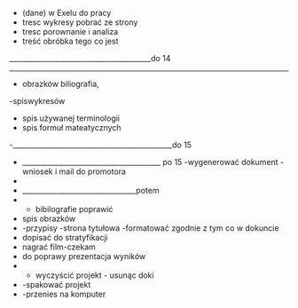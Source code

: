



- (dane) w Exelu do pracy
- tresc wykresy pobrać ze strony 
- tresc porownanie i analiza
- treść  obróbka tego co jest

________________________________________do 14

_____________

- obrazków biliografia,

 -spiswykresów
- spis używanej terminologii
- spis formuł mateatycznych


-_____________________________________________do 15

- _______________________________________ po 15
-wygenerować dokument
-wniosek i mail do promotora
- 
- ________________________________potem
- - bibilografie poprawić
- spis obrazków
- -przypisy
 -strona tytułowa
-formatować zgodnie z tym co w dokuncie
- dopisać do stratyfikacji 
- nagrać film-czekam
- do poprawy prezentacja wyników
- - wyczyścić projekt - usunąc doki 
- -spakować projekt
- -przenies na komputer